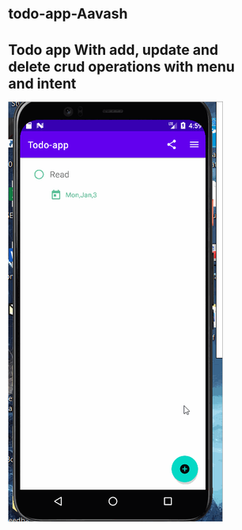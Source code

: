 # todo-app-Aavash
# Todo app With add, update and delete crud operations with menu and intent
![ Alt text](Gif/Todo.gif)
